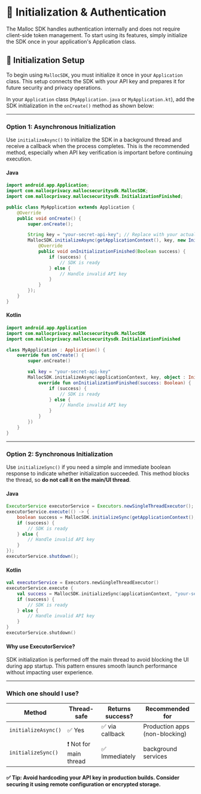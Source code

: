 # 🧩 Initialization & Authentication

The Malloc SDK handles authentication internally and does not require client-side token management. To start using its features, simply initialize the SDK once in your application's Application class.

## 🔧 Initialization Setup

To begin using `MallocSDK`, you must initialize it once in your `Application` class. This setup connects the SDK with your API key and prepares it for future security and privacy operations.

In your `Application` class (`MyApplication.java` or `MyApplication.kt`), add the SDK initialization in the `onCreate()` method as shown below:

---

### Option 1: Asynchronous Initialization

Use `initializeAsync()` to initialize the SDK in a background thread and receive a callback when the process completes. This is the recommended method, especially when API key verification is important before continuing execution.

####  Java
```java
import android.app.Application;
import com.mallocprivacy.mallocsecuritysdk.MallocSDK;
import com.mallocprivacy.mallocsecuritysdk.InitializationFinished;

public class MyApplication extends Application {
    @Override
    public void onCreate() {
        super.onCreate();

        String key = "your-secret-api-key"; // Replace with your actual API key
        MallocSDK.initializeAsync(getApplicationContext(), key, new InitializationFinished() {
            @Override
            public void onInitializationFinished(Boolean success) {
                if (success) {
                    // SDK is ready
                } else {
                    // Handle invalid API key
                }
            }
        });
    }
}
```

####  Kotlin
```kotlin
import android.app.Application
import com.mallocprivacy.mallocsecuritysdk.MallocSDK
import com.mallocprivacy.mallocsecuritysdk.InitializationFinished

class MyApplication : Application() {
    override fun onCreate() {
        super.onCreate()

        val key = "your-secret-api-key"
        MallocSDK.initializeAsync(applicationContext, key, object : InitializationFinished {
            override fun onInitializationFinished(success: Boolean) {
                if (success) {
                    // SDK is ready
                } else {
                    // Handle invalid API key
                }
            }
        })
    }
}
```

---

### Option 2: Synchronous Initialization

Use `initializeSync()` if you need a simple and immediate boolean response to indicate whether initialization succeeded. This method blocks the thread, so **do not call it on the main/UI thread**.

#### Java
```java
ExecutorService executorService = Executors.newSingleThreadExecutor();
executorService.execute(() -> {
    boolean success = MallocSDK.initializeSync(getApplicationContext(), "your-secret-api-key");
    if (success) {
        // SDK is ready
    } else {
        // Handle invalid API key
    }
});
executorService.shutdown();
```

####  Kotlin
```kotlin
val executorService = Executors.newSingleThreadExecutor()
executorService.execute {
    val success = MallocSDK.initializeSync(applicationContext, "your-secret-api-key")
    if (success) {
        // SDK is ready
    } else {
        // Handle invalid API key
    }
}
executorService.shutdown()
```

#### Why use ExecutorService?
SDK initialization is performed off the main thread to avoid blocking the UI during app startup. This pattern ensures smooth launch performance without impacting user experience.

---

### Which one should I use?

| Method              | Thread-safe | Returns success? | Recommended for |
|---------------------|-------------|------------------|------------------|
| `initializeAsync()` | ✅ Yes       | ✅ via callback  | Production apps (non-blocking) |
| `initializeSync()`  | ❗ Not for main thread | ✅ Immediately     | background services |


#### ✅ Tip: Avoid hardcoding your API key in production builds. Consider securing it using remote configuration or encrypted storage.
